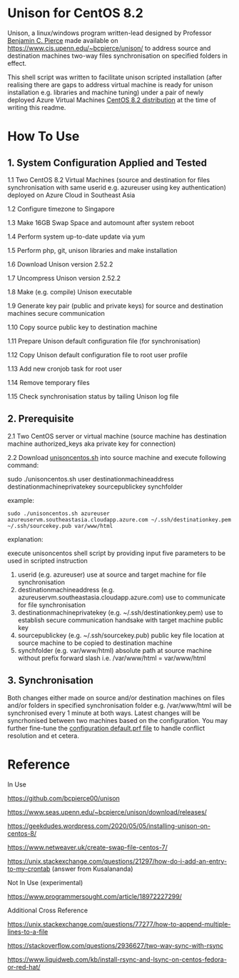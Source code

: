 # Unison for CentOS 8.2
Unison, a linux/windows program written-lead designed by Professor <a href="https://www.seas.upenn.edu/~bcpierce/">Benjamin C. Pierce</a> made available on https://www.cis.upenn.edu/~bcpierce/unison/ to address source and destination machines two-way files synchronisation on specified folders in effect.

This shell script was written to facilitate unison scripted installation (after realising there are gaps to address virtual machine is ready for unison installation e.g. libraries and machine tuning) under a pair of newly deployed Azure Virtual Machines <a href="https://docs.microsoft.com/en-us/azure/virtual-machines/linux/endorsed-distros#supported-distributions-and-versions">CentOS 8.2 distribution</a> at the time of writing this readme.

# How To Use 

## 1. System Configuration Applied and Tested
1.1 Two CentOS 8.2 Virtual Machines (source and destination for files synchronisation with same userid e.g. azureuser using key authentication) deployed on Azure Cloud in Southeast Asia 

1.2 Configure timezone to Singapore

1.3 Make 16GB Swap Space and automount after system reboot

1.4 Perform system up-to-date update via yum

1.5 Perform php, git, unison libraries and make installation

1.6 Download Unison version 2.52.2

1.7 Uncompress Unison version 2.52.2

1.8 Make (e.g. compile) Unison executable

1.9 Generate key pair (public and private keys) for source and destination machines secure communication

1.10 Copy source public key to destination machine

1.11 Prepare Unison default configuration file (for synchronisation)

1.12 Copy Unison default configuration file to root user profile

1.13 Add new cronjob task for root user

1.14 Remove temporary files

1.15 Check synchronisation status by tailing Unison log file

## 2. Prerequisite
2.1 Two CentOS server or virtual machine (source machine has destination machine authorized_keys aka private key for connection)

2.2 Download <a href="https://raw.githubusercontent.com/donchai/unison/main/unisoncentos.sh">unisoncentos.sh</a> into source machine and execute following command:

   sudo ./unisoncentos.sh user destinationmachineaddress destinationmachineprivatekey sourcepublickey synchfolder
   
   example:
    
    sudo ./unisoncentos.sh azureuser azureuservm.southeastasia.cloudapp.azure.com ~/.ssh/destinationkey.pem ~/.ssh/sourcekey.pub var/www/html
   
   explanation:
   
   execute unisoncentos shell script by providing input five parameters to be used in scripted instruction
   1. userid (e.g. azureuser) use at source and target machine for file synchronisation
   2. destinationmachineaddress (e.g. azureuservm.southeastasia.cloudapp.azure.com) use to communicate for file synchronisation
   3. destinationmachineprivatekey (e.g. ~/.ssh/destinationkey.pem) use to establish secure communication handsake with target machine public key
   4. sourcepublickey (e.g. ~/.ssh/sourcekey.pub) public key file location at source machine to be copied to destination machine
   5. synchfolder (e.g. var/www/html) absolute path at source machine without prefix forward slash i.e. /var/www/html = var/www/html

## 3. Synchronisation
Both changes either made on source and/or destination machines on files and/or folders in specified synchronisation folder e.g. /var/www/html will be synchronised every 1 minute at both ways. Latest changes will be syncrhonised between two machines based on the configuration. You may further fine-tune the <a href="https://geekdudes.wordpress.com/2020/05/05/installing-unison-on-centos-8/">configuration default.prf file</a> to handle conflict resolution and et cetera.

# Reference 

In Use

https://github.com/bcpierce00/unison

https://www.seas.upenn.edu/~bcpierce/unison/download/releases/

https://geekdudes.wordpress.com/2020/05/05/installing-unison-on-centos-8/

https://www.netweaver.uk/create-swap-file-centos-7/

https://unix.stackexchange.com/questions/21297/how-do-i-add-an-entry-to-my-crontab (answer from Kusalananda)

Not In Use (experimental)

https://www.programmersought.com/article/18972227299/

Additional Cross Reference

https://unix.stackexchange.com/questions/77277/how-to-append-multiple-lines-to-a-file

https://stackoverflow.com/questions/2936627/two-way-sync-with-rsync

https://www.liquidweb.com/kb/install-rsync-and-lsync-on-centos-fedora-or-red-hat/
